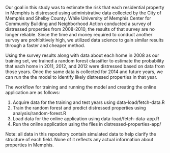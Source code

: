 Our goal in this study was to estimate the risk that each residential property in Memphis is distressed using administrative data collected by the City of Memphis and Shelby County. While University of Memphis Center for Community Building and Neighborhood Action conducted a survey of distressed properties from 2008-2010, the results of that survey are no longer reliable. Since the time and money required to conduct another survey are prohibitively high, we utilized data science to gain similar results through a faster and cheaper method.

Using the survey results along with data about each home in 2008 as our training set, we trained a random forest classifier to estimate the probability that each home in 2011, 2012, and 2012 were distressed based on data from those years. Once the same data is collected for 2014 and future years, we can run the the model to identify likely distressed properties in that year.

The workflow for training and running the model and creating the online application are as follows:

1. Acquire data for the training and test years using data-load/fetch-data.R
2. Train the random forest and predict distressed properties using analysis/random-forest.R
3. Load data for the online application using data-load/fetch-data-app.R
4. Run the online application using the files in distressed-properties-app/

Note: all data in this repository contain simulated data to help clarify the structure of each field. None of it reflects any actual information about properties in Memphis.
